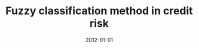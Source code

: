 ---
# Documentation: https://wowchemy.com/docs/managing-content/

title: Fuzzy classification method in credit risk
subtitle: ''
summary: ''
authors:
- Hossein Yazdani
- kwasnicka
tags: []
categories: []
date: '2012-01-01'
lastmod: 2022-10-07T05:01:32Z
featured: false
draft: false

# Featured image
# To use, add an image named `featured.jpg/png` to your page's folder.
# Focal points: Smart, Center, TopLeft, Top, TopRight, Left, Right, BottomLeft, Bottom, BottomRight.
image:
  caption: ''
  focal_point: ''
  preview_only: false

# Projects (optional).
#   Associate this post with one or more of your projects.
#   Simply enter your project's folder or file name without extension.
#   E.g. `projects = ["internal-project"]` references `content/project/deep-learning/index.md`.
#   Otherwise, set `projects = []`.
projects: []
publishDate: '2022-10-07T05:01:31.095714Z'
publication_types:
- '1'
abstract: ''
publication: '*Computational collective intelligence : technologies and applications
  : 4th International Conference, ICCCI 2012, Ho Chi Minh City, Vietnam, November
  28-30, 2012 : proceedings. Pt. 1*'
doi: 10.1007/978-3-642-34630-9_51
---
